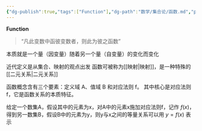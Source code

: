 ```yaml
---
{"dg-publish":true,"tags":["Function"],"dg-path":"数学/集合论/函数.md","permalink":"/数学/集合论/函数/","dgPassFrontmatter":true,"noteIcon":"","created":"2024-05-21T15:20:27.970+08:00","updated":"2024-08-29T13:02:59.668+08:00"}
---
```


**Function**
>“凡此变数中函彼变数者，则此为彼之函数”

本质就是一个量（因变量）随着另一个量（自变量）的变化而变化

近代定义是从集合、映射的观点出发
函数可被称为[[映射\|映射]]，是一种特殊的[[二元关系\|二元关系]]

函数概念含有三个要素：定义域 A、值域 B 和对应法则 f。
其中核心是对应法则 f，它是函数关系的本质特征。

给定一个数集A，假设其中的元素为x，对A中的元素x施加对应法则f，记作 $f(x)$，得到另一数集B，假设B中的元素为y，则y与x之间的等量关系可以用 $y=f(x)$ 表示











